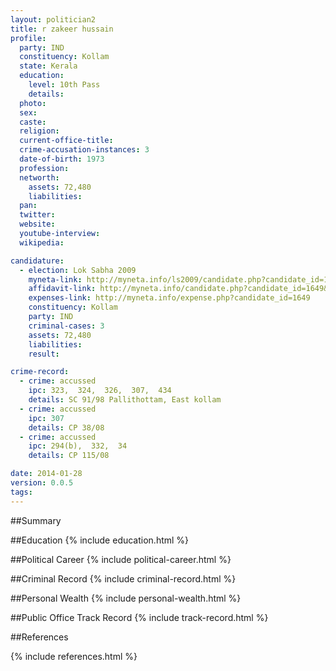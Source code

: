 ```yaml
---
layout: politician2
title: r zakeer hussain
profile: 
  party: IND
  constituency: Kollam
  state: Kerala
  education: 
    level: 10th Pass
    details: 
  photo: 
  sex: 
  caste: 
  religion: 
  current-office-title: 
  crime-accusation-instances: 3
  date-of-birth: 1973
  profession: 
  networth: 
    assets: 72,480
    liabilities: 
  pan: 
  twitter: 
  website: 
  youtube-interview: 
  wikipedia: 

candidature: 
  - election: Lok Sabha 2009
    myneta-link: http://myneta.info/ls2009/candidate.php?candidate_id=1649
    affidavit-link: http://myneta.info/candidate.php?candidate_id=1649&scan=original
    expenses-link: http://myneta.info/expense.php?candidate_id=1649
    constituency: Kollam 
    party: IND
    criminal-cases: 3
    assets: 72,480
    liabilities: 
    result:  

crime-record: 
  - crime: accussed
    ipc: 323,  324,  326,  307,  434
    details: SC 91/98 Pallithottam, East kollam 
  - crime: accussed
    ipc: 307
    details: CP 38/08 
  - crime: accussed
    ipc: 294(b),  332,  34
    details: CP 115/08 

date: 2014-01-28
version: 0.0.5
tags: 
---
```

##Summary


##Education
{% include education.html %}


##Political Career
{% include political-career.html %}


##Criminal Record
{% include criminal-record.html %}


##Personal Wealth
{% include personal-wealth.html %}


##Public Office Track Record
{% include track-record.html %}


##References


{% include references.html %}